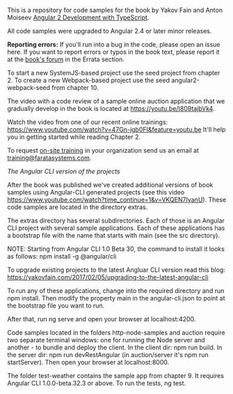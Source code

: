 This is a repository for code samples for the book by Yakov Fain and Anton Moiseev <a href="https://www.amazon.com/Angular-Development-TypeScript-Yakov-Fain/dp/1617293121">Angular 2 Development with TypeScript</a>. 

All code samples were upgraded to Angular 2.4 or later minor releases. 

**Reporting errors:**  If you'll run into a bug in the code, please open an issue here. If you want to report errors or typos in the book text, please report it at the <a href="https://forums.manning.com/forums/angular-2-development-with-typescript">book's forum</a> in the Errata section.

To start a new SystemJS-based project use the seed project from chapter 2. To create a new Webpack-based project use the seed angular2-webpack-seed from chapter 10. 

The video with a code review of a sample online auction application that we gradually develop in the book is located at https://youtu.be/I809tajbVk4.

Watch the video from one of our recent online trainings:
https://www.youtube.com/watch?v=47Gn-jgb0FI&feature=youtu.be
It'll help you in getting started while reading Chapter 2.

To request [on-site training](https://yakovfain.com/2016/10/01/angular-2-training-for-your-organization/) in your organization send us an email at training@faratasystems.com. 


*The Angular CLI version of the projects*

After the book was published we've created additional versions of book samples using Angular-CLI generated projects (see this video https://www.youtube.com/watch?time_continue=1&v=VKQEN7IyanU). These code samples are located in the directory extras. 

The extras directory has several subdirectories. Each of those is an Angular CLI project with several sample applications. Each of these applications has a bootstrap file with the name that starts with main (see the src directory). 

NOTE: Starting from Angular CLI 1.0 Beta 30, the command to install it looks as follows: 
npm install -g @angular/cli

To upgrade existing projects to the latest Angluar CLI version read this blog: https://yakovfain.com/2017/02/05/upgrading-to-the-latest-angular-cli

To run any of these applications, change into the required directory and run npm install. Then modify the property main in the angular-cli.json to point at the bootstrap file you want to run.

After that, run ng serve and open your browser at localhost:4200.

Code samples located in the folders http-node-samples and auction require two separate terminal windows: one for running the Node server and another - to bundle and deploy the client. In the client dir: npm run build. In the server dir: npm run devRestAngular (in auction/server it's npm run startServer). Then open your browser at localhost:8000.

The folder test-weather contains the sample app from chapter 9. It requires Angular CLI 1.0.0-beta.32.3 or above. To run the tests, ng test.

